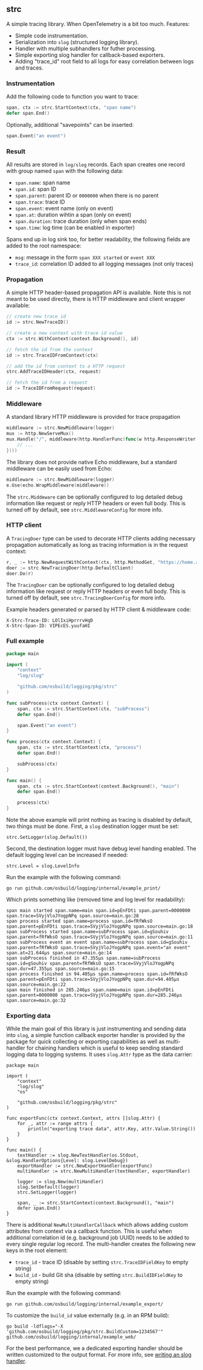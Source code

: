 ## strc

A simple tracing library. When OpenTelemetry is a bit too much. Features:

* Simple code instrumentation.
* Serialization into `slog` (structured logging library).
* Handler with multiple subhandlers for futher processing.
* Simple exporting slog handler for callback-based exporters.
* Adding "trace_id" root field to all logs for easy correlation between logs and traces.

### Instrumentation

Add the following code to function you want to trace:

```go
span, ctx := strc.StartContext(ctx, "span name")
defer span.End()
```

Optionally, additional "savepoints" can be inserted:

```go
span.Event("an event")
```

### Result

All results are stored in `log/slog` records. Each span creates one record with group named `span` with the following data:

* `span.name`: span name 
* `span.id`: span ID
* `span.parent`: parent ID or `0000000` when there is no parent
* `span.trace`: trace ID 
* `span.event`: event name (only on event) 
* `span.at`: duration wihtin a span (only on event) 
* `span.duration`: trace duration (only when span ends) 
* `span.time`: log time (can be enabled in exporter) 

Spans end up in log sink too, for better readability, the following fields are added to the root namespace:

* `msg`: message in the form `span XXX started` or `event XXX`
* `trace_id`: correlation ID added to all logging messages (not only traces)

### Propagation

A simple HTTP header-based propagation API is available. Note this is not meant to be used directly, there is HTTP middleware and client wrapper available:

```go
// create new trace id
id := strc.NewTraceID()

// create a new context with trace id value
ctx := strc.WithContext(context.Background(), id)

// fetch the id from the context
id := strc.TraceIDFromContext(ctx)

// add the id from context to a HTTP request
strc.AddTraceIDHeader(ctx, request)

// fetch the id from a request
id := TraceIDFromRequest(request)
```

### Middleware

A standard library HTTP middleware is provided for trace propagation

```go
middleware := strc.NewMiddleware(logger)
mux := http.NewServeMux()
mux.Handle("/", middleware(http.HandlerFunc(func(w http.ResponseWriter, r *http.Request) {
	// ...
})))
```

The library does not provide native Echo middleware, but a standard middleware can be easily used from Echo:

```go
middleware := strc.NewMiddleware(logger)
e.Use(echo.WrapMiddleware(middleware))
```

The `strc.Middeware` can be optionally configured to log detailed debug information like request or reply HTTP headers or even full body. This is turned off by default, see `strc.MiddlewareConfig` for more info.

### HTTP client

A `TracingDoer` type can be used to decorate HTTP clients adding necessary propagation automatically as long as tracing information is in the request context:

```go
r, _ := http.NewRequestWithContext(ctx, http.MethodGet, "https://home.zapletalovi.com/", nil)
doer := strc.NewTracingDoer(http.DefaultClient)
doer.Do(r)
```

The `TracingDoer` can be optionally configured to log detailed debug information like request or reply HTTP headers or even full body. This is turned off by default, see `strc.TracingDoerConfig` for more info.

Example headers generated or parsed by HTTP client & middleware code:

```
X-Strc-Trace-ID: LOlIxiHprrrvHqD
X-Strc-Span-ID: VIPEcES.yuufaHI
```

### Full example

```go
package main

import (
	"context"
	"log/slog"

	"github.com/osbuild/logging/pkg/strc"
)

func subProcess(ctx context.Context) {
	span, ctx := strc.StartContext(ctx, "subProcess")
	defer span.End()

	span.Event("an event")
}

func process(ctx context.Context) {
	span, ctx := strc.StartContext(ctx, "process")
	defer span.End()

	subProcess(ctx)
}

func main() {
	span, ctx := strc.StartContext(context.Background(), "main")
	defer span.End()

	process(ctx)
}
```

Note the above example will print nothing as tracing is disabled by default, two things must be done. First, a `slog` destination logger must be set:

```
strc.SetLogger(slog.Default())
```

Second, the destination logger must have debug level handing enabled. The default logging level can be increased if needed:

```
strc.Level = slog.LevelInfo
```

Run the example with the following command:

```
go run github.com/osbuild/logging/internal/example_print/
```

Which prints something like (removed time and log level for readability):

```
span main started span.name=main span.id=pEnFDti span.parent=0000000 span.trace=SVyjVloJYogpNPq span.source=main.go:28
span process started span.name=process span.id=fRfWksO span.parent=pEnFDti span.trace=SVyjVloJYogpNPq span.source=main.go:18
span subProcess started span.name=subProcess span.id=gSouhiv span.parent=fRfWksO span.trace=SVyjVloJYogpNPq span.source=main.go:11
span subProcess event an event span.name=subProcess span.id=gSouhiv span.parent=fRfWksO span.trace=SVyjVloJYogpNPq span.event="an event" span.at=21.644µs span.source=main.go:14
span subProcess finished in 47.355µs span.name=subProcess span.id=gSouhiv span.parent=fRfWksO span.trace=SVyjVloJYogpNPq span.dur=47.355µs span.source=main.go:15
span process finished in 94.405µs span.name=process span.id=fRfWksO span.parent=pEnFDti span.trace=SVyjVloJYogpNPq span.dur=94.405µs span.source=main.go:22
span main finished in 285.246µs span.name=main span.id=pEnFDti span.parent=0000000 span.trace=SVyjVloJYogpNPq span.dur=285.246µs span.source=main.go:32
```

### Exporting data

While the main goal of this library is just instrumenting and sending data into `slog`, a simple function callback exporter handler is provided by the package for quick collecting or exporting capabilities as well as multi-handler for chaining handlers which is useful to keep sending standard logging data to logging systems. It uses `slog.Attr` type as the data carrier:

```
package main

import (
	"context"
	"log/slog"
	"os"

	"github.com/osbuild/logging/pkg/strc"
)

func exportFunc(ctx context.Context, attrs []slog.Attr) {
	for _, attr := range attrs {
		println("exporting trace data", attr.Key, attr.Value.String())
	}
}

func main() {
	textHandler := slog.NewTextHandler(os.Stdout, &slog.HandlerOptions{Level: slog.LevelDebug})
	exportHandler := strc.NewExportHandler(exportFunc)
	multiHandler := strc.NewMultiHandler(textHandler, exportHandler)

	logger := slog.New(multiHandler)
	slog.SetDefault(logger)
	strc.SetLogger(logger)

	span, _ := strc.StartContext(context.Background(), "main")
	defer span.End()
}
```

There is additional `NewMultiHandlerCallback` which allows adding custom attributes from context via a callback function. This is useful when additional correlation id (e.g. background job UUID) needs to be added to every single regular log record. The multi-handler creates the following new keys in the root element:

* `trace_id` - trace ID (disable by setting `strc.TraceIDFieldKey` to empty string)
* `build_id` - build Git sha (disable by setting `strc.BuildIDFieldKey` to empty string)

Run the example with the following command:

```
go run github.com/osbuild/logging/internal/example_export/
```

To customize the `build_id` value externally (e.g. in an RPM build):

```
go build -ldflags="-X 'github.com/osbuild/logging/pkg/strc.BuildCustom=1234567'" github.com/osbuild/logging/internal/example_web/
```

For the best performance, we a dedicated exporting handler should be written customized to the output format. For more info, see [writing an slog handler](https://pkg.go.dev/log/slog#hdr-Writing_a_handler).
